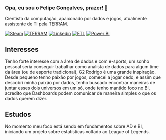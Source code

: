 ### Opa, eu sou o Felipe Gonçalves, prazer! 👋
Cientista da computação, apaixonado por dados e jogos, atualmente assistente de TI pela TERRAM.

[![Steam](https://img.shields.io/badge/Steam-000000?style=for-the-badge&logo=steam&logoColor=white)](https://steamcommunity.com/profiles/76561198167735256)
[![TERRAM](https://img.shields.io/badge/dev.to-0A0A0A?style=for-the-badge&logo=devdotto&logoColor=white)](https://www.terram.agr.br)
[![Linkedin](https://img.shields.io/badge/LinkedIn-0077B5?style=for-the-badge&logo=linkedin&logoColor=white)](https://www.linkedin.com/in/felipegons/)
[![ETL](https://custom-icon-badges.demolab.com/badge/ETL-9370DB?logo=etl-logo&logoColor=fff)](#)
[![Power BI](https://custom-icon-badges.demolab.com/badge/Power%20BI-F1C912?logo=power-bi&logoColor=fff)](#)

## Interesses
Tenho forte interesse com a área de dados e com e-sports, um sonho pessoal seria conseguir trabalhar como analista de dados para algum time da área (ou de esporte tradicional), G2 Rodrigo é uma grande inspiração. 
Desde pequeno tenho paixão por jogos, comecei a jogar cedo, e assim que descobri minha paixão por dados, tenho buscado encontrar maneiras de juntar esses dois universos em um só, onde tenho mantido foco no BI, acredito que Dashboards podem comunicar de maneira simples o que os dados querem dizer.

## Estudos
No momento meu foco está sendo em fundamentos sobre AD e BI, iniciando um projeto sobre estatísticas voltado ao League of Legends.
